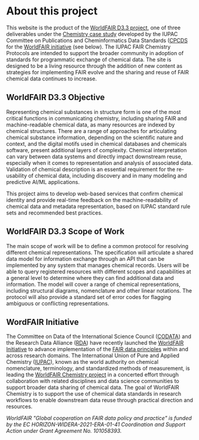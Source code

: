 # About this project 

This website is the product of the [WorldFAIR D3.3 project](https://iupac.org/project/2022-028-1-024/), one of three deliverables under the [Chemistry case study](https://worldfair-project.eu/case-studies-of-worldfair/#chemistry) developed by the IUPAC Committee on Publications and Cheminformatics Data Standards ([CPCDS]([https://iupac.org/](https://iupac.org/body/024/)) for the [WorldFAIR initiative](https://worldfair-project.eu/) (see below). The IUPAC FAIR Chemistry Protocols are intended to support the broader community in adoption of standards for programmatic exchange of chemical data. The site is designed to be a living resource through the addition of new content as strategies for implementing FAIR evolve and the sharing and reuse of FAIR chemical data continues to increase.

## WorldFAIR D3.3 Objective
Representing chemical substances in structure form is one of the most critical functions in communicating chemistry, including sharing FAIR and machine-readable chemical data, as many resources are indexed by chemical structures. There are a range of approaches for articulating chemical substance information, depending on the scientific nature and context, and the digital motifs used in chemical databases and chemicals software, present additional layers of complexity. Chemical interpretation can vary between data systems and directly impact downstream reuse, especially when it comes to representation and analysis of associated data. Validation of chemical description is an essential requirement for the re-usability of chemical data, including discovery and in many modeling and predictive AI/ML applications.

This project aims to develop web-based services that confirm chemical identity and provide real-time feedback on the machine-readability of chemical data and metadata representation, based on IUPAC standard rule sets and recommended best practices.

## WorldFAIR D3.3 Scope of Work
The main scope of work will be to define a common protocol for resolving different chemical representations. The specification will articulate a shared data model for information exchange through an API that can be implemented by any system that manages chemical records. Users will be able to query registered resources with different scopes and capabilities at a general level to determine where they can find additional data and information. The model will cover a range of chemical representations, including structural diagrams, nomenclature and other linear notations. The protocol will also provide a standard set of error codes for flagging ambiguous or conflicting representations.

## WordFAIR Initiative
The Committee on Data of the International Science Council ([CODATA](https://codata.org/)) and the Research Data Alliance ([RDA](https://rd-alliance.org/)) have recently launched the [WorldFAIR Initiative](https://worldfair-project.eu/) to advance implementation of the [FAIR data principles](https://force11.org/info/the-fair-data-principles/) within and across research domains. The International Union of Pure and Applied Chemistry ([IUPAC](https://iupac.org/)), known as the world authority on chemical nomenclature, terminology, and standardized methods of measurement, is leading the [WorldFAIR Chemistry project](https://iupac.org/project/2022-012-1-024) in a concerted effort through collaboration with related disciplines and data science communities to support broader data sharing of chemical data. The goal of WorldFAIR Chemistry is to support the use of chemical data standards in research workflows to enable downstream data reuse through practical direction and resources.

*WorldFAIR "Global cooperation on FAIR data policy and practice" is funded by the EC HORIZON-WIDERA-2021-ERA-01-41 Coordination and Support Action under Grant Agreement No. 101058393.*
